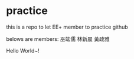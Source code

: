 # practice
this is a repo to let EE+ member to practice github

belows are members:
巫竑儒
林新晨
黃政雅
<!-- <br> -->
Hello World~!

